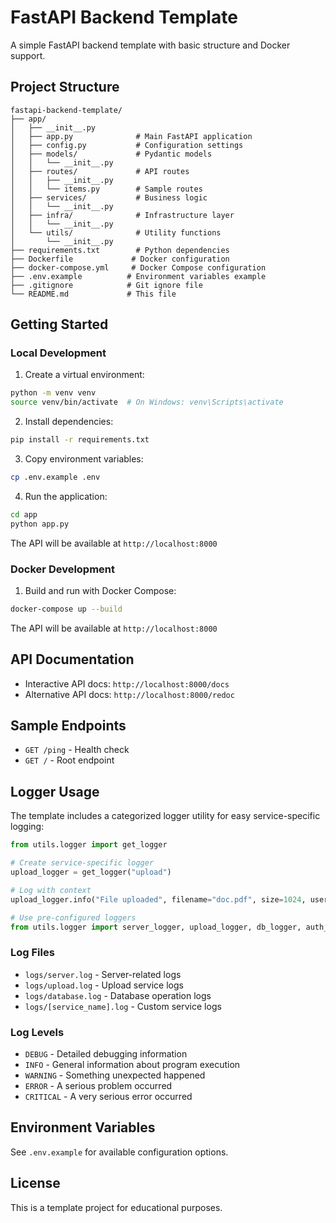 # FastAPI Backend Template

A simple FastAPI backend template with basic structure and Docker support.

## Project Structure

```
fastapi-backend-template/
├── app/
│   ├── __init__.py
│   ├── app.py              # Main FastAPI application
│   ├── config.py           # Configuration settings
│   ├── models/             # Pydantic models
│   │   └── __init__.py
│   ├── routes/             # API routes
│   │   ├── __init__.py
│   │   └── items.py        # Sample routes
│   ├── services/           # Business logic
│   │   └── __init__.py
│   ├── infra/              # Infrastructure layer
│   │   └── __init__.py
│   └── utils/              # Utility functions
│       └── __init__.py
├── requirements.txt        # Python dependencies
├── Dockerfile             # Docker configuration
├── docker-compose.yml     # Docker Compose configuration
├── .env.example          # Environment variables example
├── .gitignore            # Git ignore file
└── README.md             # This file
```

## Getting Started

### Local Development

1. Create a virtual environment:
```bash
python -m venv venv
source venv/bin/activate  # On Windows: venv\Scripts\activate
```

2. Install dependencies:
```bash
pip install -r requirements.txt
```

3. Copy environment variables:
```bash
cp .env.example .env
```

4. Run the application:
```bash
cd app
python app.py
```

The API will be available at `http://localhost:8000`

### Docker Development

1. Build and run with Docker Compose:
```bash
docker-compose up --build
```

The API will be available at `http://localhost:8000`

## API Documentation

- Interactive API docs: `http://localhost:8000/docs`
- Alternative API docs: `http://localhost:8000/redoc`

## Sample Endpoints

- `GET /ping` - Health check
- `GET /` - Root endpoint

## Logger Usage

The template includes a categorized logger utility for easy service-specific logging:

```python
from utils.logger import get_logger

# Create service-specific logger
upload_logger = get_logger("upload")

# Log with context
upload_logger.info("File uploaded", filename="doc.pdf", size=1024, user_id=123)

# Use pre-configured loggers
from utils.logger import server_logger, upload_logger, db_logger, auth_logger
```

### Log Files
- `logs/server.log` - Server-related logs
- `logs/upload.log` - Upload service logs
- `logs/database.log` - Database operation logs
- `logs/[service_name].log` - Custom service logs

### Log Levels
- `DEBUG` - Detailed debugging information
- `INFO` - General information about program execution
- `WARNING` - Something unexpected happened
- `ERROR` - A serious problem occurred
- `CRITICAL` - A very serious error occurred

## Environment Variables

See `.env.example` for available configuration options.

## License

This is a template project for educational purposes.